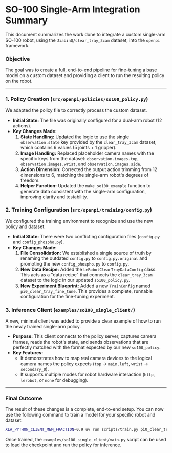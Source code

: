 # SO-100 Single-Arm Integration Summary

This document summarizes the work done to integrate a custom single-arm SO-100 robot, using the `JiabinQ/clear_tray_3cam` dataset, into the `openpi` framework.

### Objective

The goal was to create a full, end-to-end pipeline for fine-tuning a base model on a custom dataset and providing a client to run the resulting policy on the robot.

---

### 1. Policy Creation (`src/openpi/policies/so100_policy.py`)

We adapted the policy file to correctly process the custom dataset.

- **Initial State:** The file was originally configured for a dual-arm robot (12 actions).
- **Key Changes Made:**
    1.  **State Handling:** Updated the logic to use the single `observation.state` key provided by the `clear_tray_3cam` dataset, which contains 6 values (5 joints + 1 gripper).
    2.  **Image Handling:** Replaced placeholder camera names with the specific keys from the dataset: `observation.images.top`, `observation.images.wrist`, and `observation.images.side`.
    3.  **Action Dimension:** Corrected the output action trimming from 12 dimensions to 6, matching the single-arm robot's degrees of freedom.
    4.  **Helper Function:** Updated the `make_so100_example` function to generate data consistent with the single-arm configuration, improving clarity and testability.

### 2. Training Configuration (`src/openpi/training/config.py`)

We configured the training environment to recognize and use the new policy and dataset.

- **Initial State:** There were two conflicting configuration files (`config.py` and `config_phospho.py`).
- **Key Changes Made:**
    1.  **File Consolidation:** We established a single source of truth by renaming the outdated `config.py` to `config.py.original` and promoting the new `config_phospho.py` to `config.py`.
    2.  **New Data Recipe:** Added the `LeRobotClearTrayDataConfig` class. This acts as a "data recipe" that connects the `clear_tray_3cam` dataset to the logic in our updated `so100_policy.py`.
    3.  **New Experiment Blueprint:** Added a new `TrainConfig` named `pi0_clear_tray_fine_tune`. This provides a complete, runnable configuration for the fine-tuning experiment.

### 3. Inference Client (`examples/so100_single_client/`)

A new, minimal client was added to provide a clear example of how to run the newly trained single-arm policy.

- **Purpose:** This client connects to the policy server, captures camera frames, reads the robot's state, and sends observations that are perfectly matched with the format expected by our new `so100_policy`.
- **Key Features:**
    - It demonstrates how to map real camera devices to the logical camera names the policy expects (`top` -> `main.left`, `wrist` -> `secondary_0`).
    - It supports multiple modes for robot hardware interaction (`http`, `lerobot`, or `none` for debugging).

---

### Final Outcome

The result of these changes is a complete, end-to-end setup. You can now use the following command to train a model for your specific robot and dataset:

```bash
XLA_PYTHON_CLIENT_MEM_FRACTION=0.9 uv run scripts/train.py pi0_clear_tray_fine_tune --exp-name=my_first_so100_run --overwrite
```

Once trained, the `examples/so100_single_client/main.py` script can be used to load the checkpoint and run the policy for inference.
